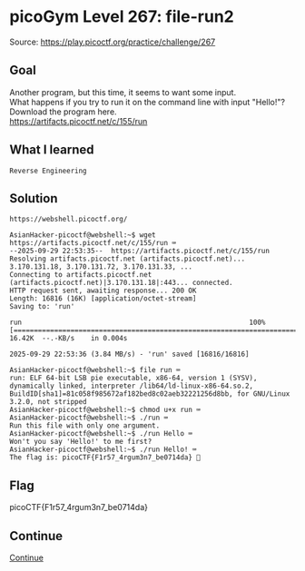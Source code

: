 # picoGym Level 267: file-run2
Source: https://play.picoctf.org/practice/challenge/267

## Goal
Another program, but this time, it seems to want some input.<br>
What happens if you try to run it on the command line with input "Hello!"?<br>
Download the program here.<br>
https://artifacts.picoctf.net/c/155/run

## What I learned
```
Reverse Engineering
```

## Solution
```
https://webshell.picoctf.org/

AsianHacker-picoctf@webshell:~$ wget https://artifacts.picoctf.net/c/155/run ⌨️
--2025-09-29 22:53:35--  https://artifacts.picoctf.net/c/155/run
Resolving artifacts.picoctf.net (artifacts.picoctf.net)... 3.170.131.18, 3.170.131.72, 3.170.131.33, ...
Connecting to artifacts.picoctf.net (artifacts.picoctf.net)|3.170.131.18|:443... connected.
HTTP request sent, awaiting response... 200 OK
Length: 16816 (16K) [application/octet-stream]
Saving to: 'run'

run                                                        100%[======================================================================================================================================>]  16.42K  --.-KB/s    in 0.004s  

2025-09-29 22:53:36 (3.84 MB/s) - 'run' saved [16816/16816]

AsianHacker-picoctf@webshell:~$ file run ⌨️
run: ELF 64-bit LSB pie executable, x86-64, version 1 (SYSV), dynamically linked, interpreter /lib64/ld-linux-x86-64.so.2, BuildID[sha1]=81c058f985672af182bed8c02aeb32221256d8bb, for GNU/Linux 3.2.0, not stripped
AsianHacker-picoctf@webshell:~$ chmod u+x run ⌨️
AsianHacker-picoctf@webshell:~$ ./run ⌨️
Run this file with only one argument.
AsianHacker-picoctf@webshell:~$ ./run Hello ⌨️
Won't you say 'Hello!' to me first?
AsianHacker-picoctf@webshell:~$ ./run Hello! ⌨️
The flag is: picoCTF{F1r57_4rgum3n7_be0714da} 🔐
```

## Flag
picoCTF{F1r57_4rgum3n7_be0714da}

## Continue
[Continue](./picoGym0389.md)